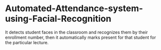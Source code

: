 # Automated-Attendance-system-using-Facial-Recognition
It detects student faces in the classroom and recognizes them by their enrollment number, then it automatically marks present for that student for the particular lecture.
